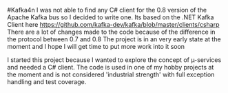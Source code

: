 #Kafka4n 
I was not able to find any C# client for the 0.8 version of the Apache Kafka bus so I decided
to write one. Its based on the .NET Kafka Client here https://github.com/kafka-dev/kafka/blob/master/clients/csharp
There are a lot of changes made to the code because of the difference in the protocol between 0.7 and 0.8
The project is in an very early state at the moment and I hope I will get time to put more work into it soon

I started this project because I wanted to explore the concept of µ-services and needed a C# client. The code is
used in one of my hobby projects at the moment and is not considered 'industrial strength' with full exception handling
and test coverage.
 
